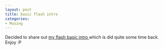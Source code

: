 ```yaml
---
layout: post
title: basic flash intro
categories:
- Musing
---
```


Decided to share out [my flash basic intro ](/docs/flash)which is did quite some time back. Enjoy :P
